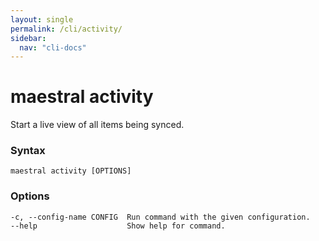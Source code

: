 ```yaml
---
layout: single
permalink: /cli/activity/
sidebar:
  nav: "cli-docs"
---
```


# maestral activity

Start a live view of all items being synced.

### Syntax

```
maestral activity [OPTIONS]
```

### Options

```
-c, --config-name CONFIG  Run command with the given configuration.
--help                    Show help for command.
```
